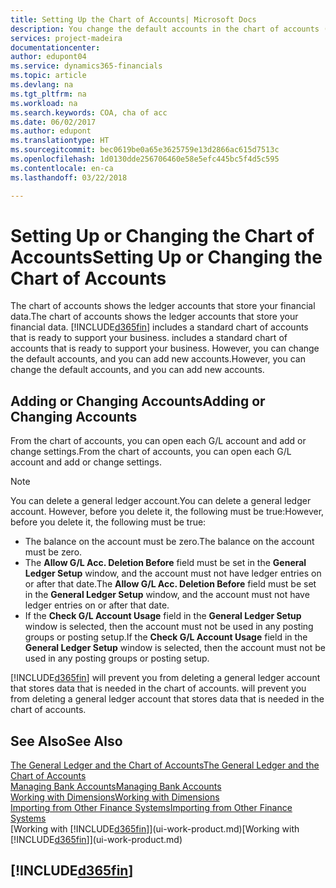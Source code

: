 ```yaml
---
title: Setting Up the Chart of Accounts| Microsoft Docs
description: You change the default accounts in the chart of accounts (COA), and you can add new accounts.
services: project-madeira
documentationcenter: 
author: edupont04
ms.service: dynamics365-financials
ms.topic: article
ms.devlang: na
ms.tgt_pltfrm: na
ms.workload: na
ms.search.keywords: COA, cha of acc
ms.date: 06/02/2017
ms.author: edupont
ms.translationtype: HT
ms.sourcegitcommit: bec0619be0a65e3625759e13d2866ac615d7513c
ms.openlocfilehash: 1d0130dde256706460e58e5efc445bc5f4d5c595
ms.contentlocale: en-ca
ms.lasthandoff: 03/22/2018

---
```

# <a name="setting-up-or-changing-the-chart-of-accounts"></a><span data-ttu-id="006ac-103">Setting Up or Changing the Chart of Accounts</span><span class="sxs-lookup"><span data-stu-id="006ac-103">Setting Up or Changing the Chart of Accounts</span></span>
<span data-ttu-id="006ac-104">The chart of accounts shows the ledger accounts that store your financial data.</span><span class="sxs-lookup"><span data-stu-id="006ac-104">The chart of accounts shows the ledger accounts that store your financial data.</span></span> [!INCLUDE[d365fin](includes/d365fin_md.md)]<span data-ttu-id="006ac-105"> includes a standard chart of accounts that is ready to support your business.</span><span class="sxs-lookup"><span data-stu-id="006ac-105"> includes a standard chart of accounts that is ready to support your business.</span></span>
<span data-ttu-id="006ac-106">However, you can change the default accounts, and you can add new accounts.</span><span class="sxs-lookup"><span data-stu-id="006ac-106">However, you can change the default accounts, and you can add new accounts.</span></span>  

## <a name="adding-or-changing-accounts"></a><span data-ttu-id="006ac-107">Adding or Changing Accounts</span><span class="sxs-lookup"><span data-stu-id="006ac-107">Adding or Changing Accounts</span></span>
<span data-ttu-id="006ac-108">From the chart of accounts, you can open each G/L account and add or change settings.</span><span class="sxs-lookup"><span data-stu-id="006ac-108">From the chart of accounts, you can open each G/L account and add or change settings.</span></span>

> [!NOTE]  
>   <span data-ttu-id="006ac-109">You can delete a general ledger account.</span><span class="sxs-lookup"><span data-stu-id="006ac-109">You can delete a general ledger account.</span></span> <span data-ttu-id="006ac-110">However, before you delete it, the following must be true:</span><span class="sxs-lookup"><span data-stu-id="006ac-110">However, before you delete it, the following must be true:</span></span>  

* <span data-ttu-id="006ac-111">The balance on the account must be zero.</span><span class="sxs-lookup"><span data-stu-id="006ac-111">The balance on the account must be zero.</span></span>  
* <span data-ttu-id="006ac-112">The **Allow G/L Acc. Deletion Before** field must be set in the **General Ledger Setup** window, and the account must not have ledger entries on or after that date.</span><span class="sxs-lookup"><span data-stu-id="006ac-112">The **Allow G/L Acc. Deletion Before** field must be set in the **General Ledger Setup** window, and the account must not have ledger entries on or after that date.</span></span>  
* <span data-ttu-id="006ac-113">If the **Check G/L Account Usage** field in the **General Ledger Setup** window is selected, then the account must not be used in any posting groups or posting setup.</span><span class="sxs-lookup"><span data-stu-id="006ac-113">If the **Check G/L Account Usage** field in the **General Ledger Setup** window is selected, then the account must not be used in any posting groups or posting setup.</span></span>  

[!INCLUDE[d365fin](includes/d365fin_md.md)]<span data-ttu-id="006ac-114"> will prevent you from deleting a general ledger account that stores data that is needed in the chart of accounts.</span><span class="sxs-lookup"><span data-stu-id="006ac-114"> will prevent you from deleting a general ledger account that stores data that is needed in the chart of accounts.</span></span>  

## <a name="see-also"></a><span data-ttu-id="006ac-115">See Also</span><span class="sxs-lookup"><span data-stu-id="006ac-115">See Also</span></span>
[<span data-ttu-id="006ac-116">The General Ledger and the Chart of Accounts</span><span class="sxs-lookup"><span data-stu-id="006ac-116">The General Ledger and the Chart of Accounts</span></span>](finance-general-ledger.md)  
[<span data-ttu-id="006ac-117">Managing Bank Accounts</span><span class="sxs-lookup"><span data-stu-id="006ac-117">Managing Bank Accounts</span></span>](bank-manage-bank-accounts.md)  
[<span data-ttu-id="006ac-118">Working with Dimensions</span><span class="sxs-lookup"><span data-stu-id="006ac-118">Working with Dimensions</span></span>](finance-dimensions.md)  
[<span data-ttu-id="006ac-119">Importing from Other Finance Systems</span><span class="sxs-lookup"><span data-stu-id="006ac-119">Importing from Other Finance Systems</span></span>](upload-data.md)  
<span data-ttu-id="006ac-120">[Working with [!INCLUDE[d365fin](includes/d365fin_md.md)]](ui-work-product.md)</span><span class="sxs-lookup"><span data-stu-id="006ac-120">[Working with [!INCLUDE[d365fin](includes/d365fin_md.md)]](ui-work-product.md)</span></span>  

## [!INCLUDE[d365fin](includes/free_trial_md.md)]


